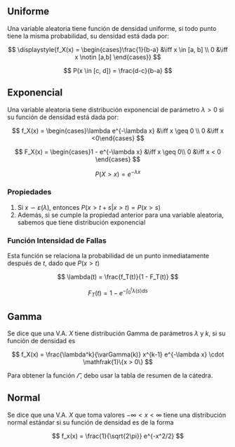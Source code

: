 ## Uniforme

Una variable aleatoria tiene función de densidad uniforme, si todo punto tiene la misma probabilidad, su densidad está dada por:

$$
\displaystyle{f_X(x) = \begin{cases}\frac{1}{b-a} &\iff x \in [a, b] \\
0 &\iff x \notin [a,b] \end{cases}}
$$

$$
P(x \in [c, d]) = \frac{d-c}{b-a}
$$

## Exponencial

Una variable aleatoria tiene distribución exponencial de parámetro $\lambda > 0$ si su función de densidad está dada por:

$$
f_X(x) = \begin{cases}\lambda e^{-\lambda x} &\iff x \geq 0 \\
0 &\iff x <0\end{cases}
$$

$$
F_X(x) = \begin{cases}1 - e^{-\lambda x} &\iff x \geq 0\\
0 &\iff x < 0
\end{cases} 
$$

$$
P(X >x) = e^{-\lambda x}
$$

### Propiedades

1. Si $x \backsim \varepsilon(\lambda)$, entonces $P(x > t+s | x > t) = P(x > s)$
2. Además, si se cumple la propiedad anterior para una variable aleatoria, sabemos que tiene distribución exponencial

### Función Intensidad de Fallas

Esta función se relaciona la probabilidad de un punto inmediatamente después de $t$, dado que $P(x > t)$

$$
\lambda(t) = \frac{f_T(t)}{1 - F_T(t)}
$$

$$
F_T(t) = 1-e^{-\int_0^t \lambda(s) ds}
$$

## Gamma

Se dice que una V.A. $X$ tiene distribución Gamma de parámetros $\lambda$ y $k$, si su función de densidad es

$$
f_X(x) = \frac{\lambda^k}{\varGamma(k)} x^{k-1} e^{-\lambda x} \cdot \mathfrak{1}\{x > 0\}
$$

Para obtener la función $\varGamma$, debo usar la tabla de resumen de la cátedra.

## Normal

Se dice que una V.A. $X$ que toma valores $-\infty < x < \infty$ tiene una distribución normal estándar si su función de densidad es de la forma

$$
f_x(x) = \frac{1}{\sqrt{2\pi}} e^{-x^2/2}
$$
